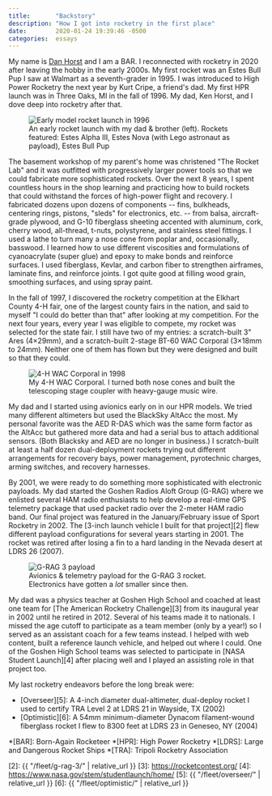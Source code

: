 ```yaml
---
title:       "Backstory"
description: "How I got into rocketry in the first place"
date:        2020-01-24 19:39:46 -0500
categories:  essays
---
```


My name is [Dan Horst][1] and I am a BAR.
I reconnected with rocketry in 2020 after leaving the hobby in the early 2000s.
My first rocket was an Estes Bull Pup I saw at Walmart as a seventh-grader in 1995.
I was introduced to High Power Rocketry the next year by Kurt Cripe, a friend's dad.
My first HPR launch was in Three Oaks, MI in the fall of 1996.
My dad, Ken Horst, and I dove deep into rocketry after that.

<figure>
  <div class="placeholder r1x1"></div>
  <img src="{{ "/assets/photos/1996-early-model-rocket-launch.jpg" | relative_url }}" alt="Early model rocket launch in 1996" />
  <figcaption>An early rocket launch with my dad & brother (left). Rockets featured: Estes Alpha III, Estes Nova (with Lego astronaut as payload), Estes Bull Pup</figcaption>
</figure>

The basement workshop of my parent's home was christened "The Rocket Lab" and it was outfitted with progressively larger power tools so that we could fabricate more sophisticated rockets.
Over the next 8 years, I spent countless hours in the shop learning and practicing how to build rockets that could withstand the forces of high-power flight and recovery.
I fabricated dozens upon dozens of components -- fins, bulkheads, centering rings, pistons, "sleds" for electronics, etc. -- from balsa, aircraft-grade plywood, and G-10 fiberglass sheeting accented with aluminum, cork, cherry wood, all-thread, t-nuts, polystyrene, and stainless steel fittings.
I used a lathe to turn many a nose cone from poplar and, occasionally, basswood.
I learned how to use different viscosities and formulations of cyanoacrylate (super glue) and epoxy to make bonds and reinforce surfaces.
I used fiberglass, Kevlar, and carbon fiber to strengthen airframes, laminate fins, and reinforce joints.
I got quite good at filling wood grain, smoothing surfaces, and using spray paint.

In the fall of 1997, I discovered the rocketry competition at the Elkhart County 4-H fair, one of the largest county fairs in the nation, and said to myself "I could do better than that" after looking at my competition.
For the next four years, every year I was eligible to compete, my rocket was selected for the state fair.
I still have two of my entries: a scratch-built 3" Ares (4×29mm), and a scratch-built 2-stage BT-60 WAC Corporal (3×18mm to 24mm).
Neither one of them has flown but they were designed and built so that they could.

<figure>
  <div class="placeholder r1x1"></div>
  <img src="{{ "/assets/photos/1998-4-H-WAC-Corporal.jpg" | relative_url }}" alt="4-H WAC Corporal in 1998" />
  <figcaption>My 4-H WAC Corporal. I turned both nose cones and built the telescoping stage coupler with heavy-gauge music wire.</figcaption>
</figure>

My dad and I started using avionics early on in our HPR models.
We tried many different altimeters but used the BlackSky AltAcc the most.
My personal favorite was the AED R-DAS which was the same form factor as the AltAcc but gathered more data and had a serial bus to attach additional sensors.
(Both Blacksky and AED are no longer in business.)
I scratch-built at least a half dozen dual-deployment rockets trying out different arrangements for recovery bays, power management, pyrotechnic charges, arming switches, and recovery harnesses.

By 2001, we were ready to do something more sophisticated with electronic payloads.
My dad started the Goshen Radios Aloft Group (G-RAG) where we enlisted several HAM radio enthusiasts to help develop a real-time GPS telemetry package that used packet radio over the 2-meter HAM radio band.
Our final project was featured in the January/February issue of Sport Rocketry in 2002.
The [3-inch launch vehicle I built for that project][2] flew different payload configurations for several years starting in 2001.
The rocket was retired after losing a fin to a hard landing in the Nevada desert at LDRS 26 (2007).

<figure>
  <div class="placeholder r2x3"></div>
  <img src="{{ "/assets/photos/2001-G-RAG-3-payload.jpg" | relative_url }}" alt="G-RAG 3 payload" />
  <figcaption>Avionics & telemetry payload for the G-RAG 3 rocket. Electronics have gotten a <em>lot</em> smaller since then.</figcaption>
</figure>

My dad was a physics teacher at Goshen High School and coached at least one team for [The American Rocketry Challenge][3] from its inaugural year in 2002 until he retired in 2012.
Several of his teams made it to nationals.
I missed the age cutoff to participate as a team member (only by a year!) so I served as an assistant coach for a few teams instead.
I helped with web content, built a reference launch vehicle, and helped out where I could.
One of the Goshen High School teams was selected to participate in [NASA Student Launch][4] after placing well and I played an assisting role in that project too.

My last rocketry endeavors before the long break were:

* [Overseer][5]: A 4-inch diameter dual-altimeter, dual-deploy rocket I used to certify TRA Level 2 at LDRS 21 in Wayside, TX (2002)
* [Optimistic][6]: A 54mm minimum-diameter Dynacom filament-wound fiberglass rocket I flew to 8300 feet at LDRS 23 in Geneseo, NY (2004)

*[BAR]: Born-Again Rocketeer
*[HPR]: High Power Rocketry
*[LDRS]: Large and Dangerous Rocket Ships
*[TRA]: Tripoli Rocketry Association

[1]: https://www.danhorst.com
[2]: {{ "/fleet/g-rag-3/" | relative_url }}
[3]: https://rocketcontest.org/
[4]: https://www.nasa.gov/stem/studentlaunch/home/
[5]: {{ "/fleet/overseer/" | relative_url }}
[6]: {{ "/fleet/optimistic/" | relative_url }}
